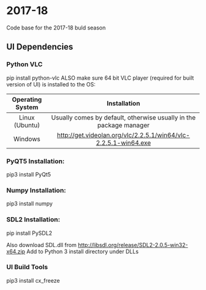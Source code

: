 # 2017-18
Code base for the 2017-18 buld season

## UI Dependencies

### Python VLC
pip install python-vlc
ALSO make sure 64 bit VLC player (required for built version of UI) is installed to the OS:

| Operating System | Installation |
| :----------------: | :----------------------------------------------: |
| Linux (Ubuntu) | Usually comes by default, otherwise usually in the package manager |
| Windows | http://get.videolan.org/vlc/2.2.5.1/win64/vlc-2.2.5.1-win64.exe |

### PyQT5 Installation:
pip3 install PyQt5

### Numpy Installation:
pip3 install numpy

### SDL2 Installation:
pip install PySDL2

Also download SDL.dll from http://libsdl.org/release/SDL2-2.0.5-win32-x64.zip
Add to Python 3 install directory under DLLs

### UI Build Tools
pip3 install cx_freeze

